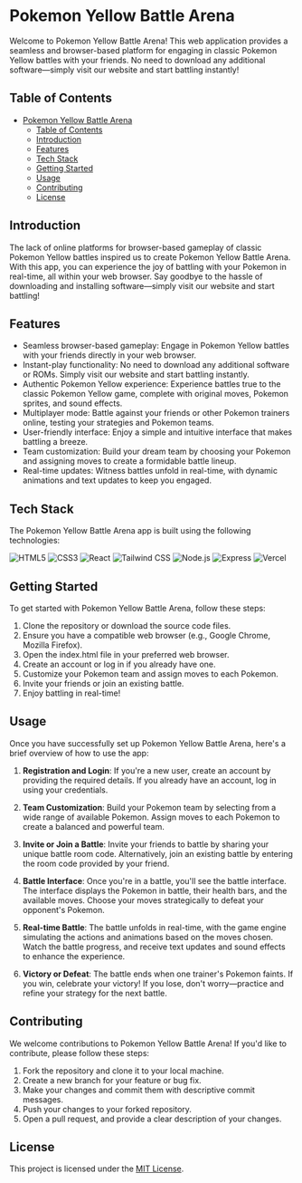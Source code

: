 # Pokemon Yellow Battle Arena

Welcome to Pokemon Yellow Battle Arena! This web application provides a seamless and browser-based platform for engaging in classic Pokemon Yellow battles with your friends. No need to download any additional software—simply visit our website and start battling instantly!

## Table of Contents

- [Pokemon Yellow Battle Arena](#pokemon-yellow-battle-arena)
  - [Table of Contents](#table-of-contents)
  - [Introduction](#introduction)
  - [Features](#features)
  - [Tech Stack](#tech-stack)
  - [Getting Started](#getting-started)
  - [Usage](#usage)
  - [Contributing](#contributing)
  - [License](#license)

## Introduction

The lack of online platforms for browser-based gameplay of classic Pokemon Yellow battles inspired us to create Pokemon Yellow Battle Arena. With this app, you can experience the joy of battling with your Pokemon in real-time, all within your web browser. Say goodbye to the hassle of downloading and installing software—simply visit our website and start battling!

## Features

- Seamless browser-based gameplay: Engage in Pokemon Yellow battles with your friends directly in your web browser.
- Instant-play functionality: No need to download any additional software or ROMs. Simply visit our website and start battling instantly.
- Authentic Pokemon Yellow experience: Experience battles true to the classic Pokemon Yellow game, complete with original moves, Pokemon sprites, and sound effects.
- Multiplayer mode: Battle against your friends or other Pokemon trainers online, testing your strategies and Pokemon teams.
- User-friendly interface: Enjoy a simple and intuitive interface that makes battling a breeze.
- Team customization: Build your dream team by choosing your Pokemon and assigning moves to create a formidable battle lineup.
- Real-time updates: Witness battles unfold in real-time, with dynamic animations and text updates to keep you engaged.

## Tech Stack

The Pokemon Yellow Battle Arena app is built using the following technologies:

![HTML5](https://img.shields.io/badge/-HTML5-E34F26?style=flat-square&logo=html5&logoColor=white)
![CSS3](https://img.shields.io/badge/-CSS3-1572B6?style=flat-square&logo=css3&logoColor=white)
![React](https://img.shields.io/badge/-React-61DAFB?style=flat-square&logo=react&logoColor=white)
![Tailwind CSS](https://img.shields.io/badge/-Tailwind_CSS-38B2AC?style=flat-square&logo=tailwind-css&logoColor=white)
![Node.js](https://img.shields.io/badge/-Node.js-339933?style=flat-square&logo=node.js&logoColor=white)
![Express](https://img.shields.io/badge/-Express-000000?style=flat-square&logo=express&logoColor=white)
![Vercel](https://img.shields.io/badge/-Vercel-000000?style=flat-square&logo=vercel&logoColor=white)

## Getting Started

To get started with Pokemon Yellow Battle Arena, follow these steps:

1. Clone the repository or download the source code files.
2. Ensure you have a compatible web browser (e.g., Google Chrome, Mozilla Firefox).
3. Open the index.html file in your preferred web browser.
4. Create an account or log in if you already have one.
5. Customize your Pokemon team and assign moves to each Pokemon.
6. Invite your friends or join an existing battle.
7. Enjoy battling in real-time!

## Usage

Once you have successfully set up Pokemon Yellow Battle Arena, here's a brief overview of how to use the app:

1. **Registration and Login**: If you're a new user, create an account by providing the required details. If you already have an account, log in using your credentials.

2. **Team Customization**: Build your Pokemon team by selecting from a wide range of available Pokemon. Assign moves to each Pokemon to create a balanced and powerful team.

3. **Invite or Join a Battle**: Invite your friends to battle by sharing your unique battle room code. Alternatively, join an existing battle by entering the room code provided by your friend.

4. **Battle Interface**: Once you're in a battle, you'll see the battle interface. The interface displays the Pokemon in battle, their health bars, and the available moves. Choose your moves strategically to defeat your opponent's Pokemon.

5. **Real-time Battle**: The battle unfolds in real-time, with the game engine simulating the actions and animations based on the moves chosen. Watch the battle progress, and receive text updates and sound effects to enhance the experience.

6. **Victory or Defeat**: The battle ends when one trainer's Pokemon faints. If you win, celebrate your victory! If you lose, don't worry—practice and refine your strategy for the next battle.

## Contributing

We welcome contributions to Pokemon Yellow Battle Arena! If you'd like to contribute, please follow these steps:

1. Fork the repository and clone it to your local machine.
2. Create a new branch for your feature or bug fix.
3. Make your changes and commit them with descriptive commit messages.
4. Push your changes to your forked repository.
5. Open a pull request, and provide a clear description of your changes.

## License

This project is licensed under the [MIT License](LICENSE).
